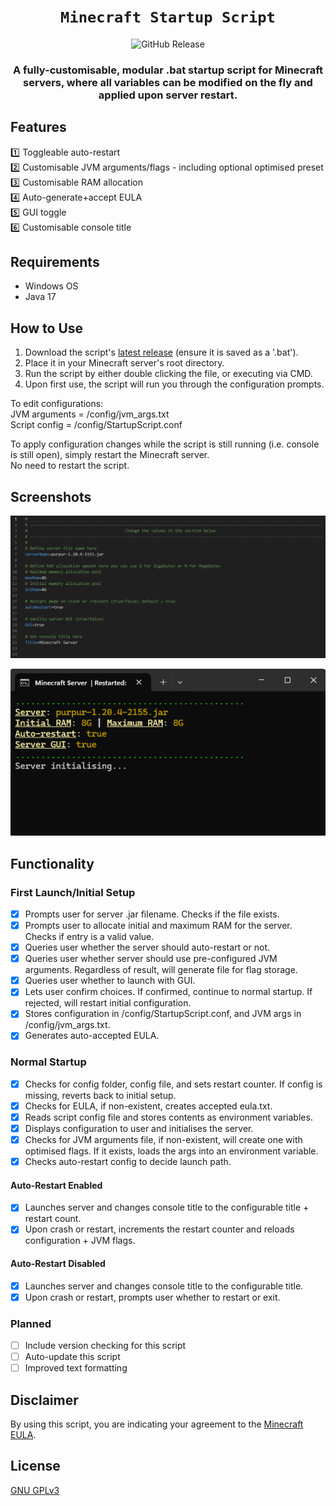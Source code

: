 <div align="center">

  # `Minecraft Startup Script`
![GitHub Release](https://img.shields.io/github/v/release/GarnServo/mc-startup-script?style=for-the-badge&logo=github&labelColor=1a1a1a&color=EB5B27)

### A fully-customisable, modular .bat startup script for Minecraft servers, where all variables can be modified on the fly and applied upon server restart.

</div>

## Features
1️⃣ Toggleable auto-restart  
2️⃣ Customisable JVM arguments/flags - including optional optimised preset  
3️⃣ Customisable RAM allocation  
4️⃣ Auto-generate+accept EULA  
5️⃣ GUI toggle  
6️⃣ Customisable console title  

## Requirements
- Windows OS
- Java 17

## How to Use
1. Download the script's [latest release](https://github.com/GarnServo/mc-startup-script/releases/latest) (ensure it is saved as a '.bat').
2. Place it in your Minecraft server's root directory.
3. Run the script by either double clicking the file, or executing via CMD.
4. Upon first use, the script will run you through the configuration prompts.

To edit configurations:  
JVM arguments = /config/jvm_args.txt  
Script config = /config/StartupScript.conf  

To apply configuration changes while the script is still running (i.e. console is still open), simply restart the Minecraft server.  
No need to restart the script.

## Screenshots

![Configuration Screenshot](https://raw.githubusercontent.com/GarnServo/mc-startup-script/main/imgs/Config.png)

![Console Screenshot](https://raw.githubusercontent.com/GarnServo/mc-startup-script/main/imgs/Console_launch.png)

## Functionality
### First Launch/Initial Setup
- [X] Prompts user for server .jar filename. Checks if the file exists.
- [X] Prompts user to allocate initial and maximum RAM for the server. Checks if entry is a valid value.
- [X] Queries user whether the server should auto-restart or not.
- [X] Queries user whether server should use pre-configured JVM arguments. Regardless of result, will generate file for flag storage.
- [X] Queries user whether to launch with GUI.
- [X] Lets user confirm choices. If confirmed, continue to normal startup. If rejected, will restart initial configuration.
- [X] Stores configuration in /config/StartupScript.conf, and JVM args in /config/jvm_args.txt.
- [X] Generates auto-accepted EULA.
### Normal Startup
- [X] Checks for config folder, config file, and sets restart counter. If config is missing, reverts back to initial setup.
- [X] Checks for EULA, if non-existent, creates accepted eula.txt.
- [X] Reads script config file and stores contents as environment variables.
- [X] Displays configuration to user and initialises the server.
- [X] Checks for JVM arguments file, if non-existent, will create one with optimised flags. If it exists, loads the args into an environment variable.
- [X] Checks auto-restart config to decide launch path.
#### Auto-Restart Enabled
- [X] Launches server and changes console title to the configurable title + restart count.
- [X] Upon crash or restart, increments the restart counter and reloads configuration + JVM flags.
#### Auto-Restart Disabled
- [X] Launches server and changes console title to the configurable title.
- [X] Upon crash or restart, prompts user whether to restart or exit.  

### Planned
- [ ] Include version checking for this script
- [ ] Auto-update this script
- [ ] Improved text formatting

## Disclaimer
By using this script, you are indicating your agreement to the [Minecraft EULA](https://aka.ms/MinecraftEULA).

## License
[GNU GPLv3](https://choosealicense.com/licenses/gpl-3.0/)
